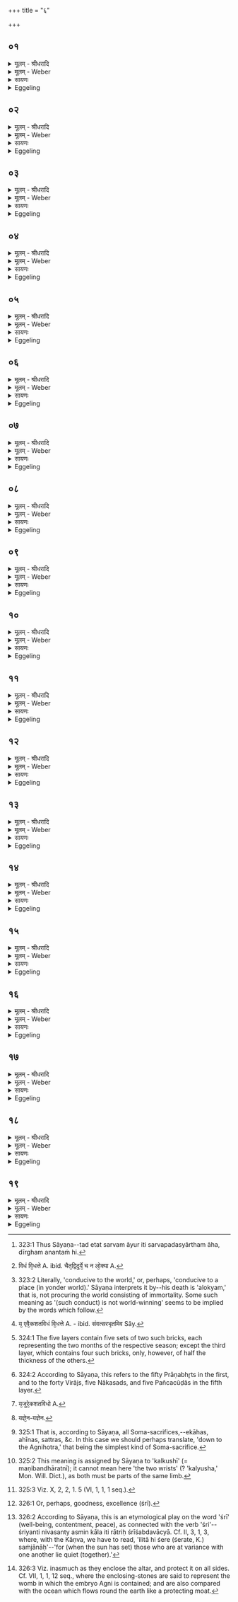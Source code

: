 +++
title = "६"

+++


## ०१
<details><summary>मूलम् - श्रीधरादि</summary>

संव्वत्सरो वै᳘ प्रजा᳘पतिरे᳘कशतविधः॥  
(स्त᳘) त᳘स्याहोरात्रा᳘ण्यर्धमासा मा᳘सा ऽऋत᳘वः षष्टिर्मा᳘सस्याहोरात्रा᳘णि मासि वै᳘ संव्वत्सर᳘स्याहोरात्रा᳘ण्याप्यन्ते च᳘तुर्व्विᳫँ᳭शतिरर्धमासास्त्र᳘योदश मा᳘सास्त्र᳘य ऽऋतवस्ताः᳘[[!!]] शतं᳘ व्विधाः᳘ संव्वत्सर᳘ ऽए᳘वैकशततमी᳘ व्विधा[[!!]]॥
</details>

<details><summary>मूलम् - Weber</summary>

संवत्सरो वै᳘ प्रजा᳘पतिरे᳘कशतविधः॥  
त᳘स्याहोरात्रा᳘ण्यर्धमासा मा᳘सा ऋत᳘वः षष्टिर्मा᳘सस्याहोरात्रा᳘णि मासि वै᳘ संवत्सर᳘स्याहोरात्रा᳘ण्याप्यन्ते च᳘तुर्विंशतिरर्धमासास्त्र᳘योदश मा᳘सास्त्र᳘य ऋत᳘वस्ताः᳘ शतं᳘ विधाः᳘ संवत्सर᳘ एॗवैकशततमी᳘ विधा᳟॥
</details>

<details><summary>सायणः</summary>

…
</details>

<details><summary>Eggeling</summary>

1. The one hundred and one-fold Prajāpati, doubtless, is the year, and thereto belong days and

nights, half-months, months, and seasons. The days and nights of a month are sixty, and in the month, doubtless, the days and nights of the year are obtained; and there are twenty-four half-months, thirteen months, and three seasons (of four months)--that makes a hundred parts, and the year itself is the one hundred and first part.
</details>

## ०२
<details><summary>मूलम् - श्रीधरादि</summary>

स᳘ ऽऋतु᳘भिरेव सप्त᳘विधः॥  
ष᳘डृत᳘वः संव्वत्सर᳘ ऽएव᳘ सप्तमी᳘ व्विधा त᳘स्यैत᳘स्य संवत्सर᳘स्यैतत्ते᳘जो य᳘ ऽएष ऽत᳘पति त᳘स्य रश्म᳘यः शतं᳘ व्विधा म᳘ण्डलमे᳘वैकशततमी᳘ व्विधा[[!!]]॥
</details>

<details><summary>मूलम् - Weber</summary>

स᳘ ऋतु᳘भिरेव᳘ सप्त᳘विधः॥  
ष᳘डृत᳘वः संवत्सर᳘ एव᳘ सप्तमी᳘ विधा त᳘स्यैत᳘स्य संवत्सर᳘स्यैतत्ते᳘जो य᳘ एष त᳘पति त᳘स्य रश्म᳘यः शतं᳘ विधा म᳘ण्डलमेॗवैकशततमी᳘ विधा᳟॥
</details>

<details><summary>सायणः</summary>

…
</details>

<details><summary>Eggeling</summary>

2. By the seasons it is sevenfold,--six seasons (of two months), and the year itself as the seventh part. And he who shines yonder is the light of that year: his rays are a hundredfold, and the (sun's) disk itself is the one hundred and first part.
</details>

## ०३
<details><summary>मूलम् - श्रीधरादि</summary>

स᳘ दिग्भि᳘रेव᳘ सप्त᳘विधः॥  
(धो) ये प्रा᳘च्यां दिशि᳘ रश्म᳘यः सै᳘का व्विधा ये द᳘क्षिणायाᳫँ᳭ सै᳘का ये᳘ प्रती᳘च्याᳫँ᳭ सै᳘का य ऽउ᳘दीच्याᳫँ᳭ सै᳘का य᳘ ऽऊर्ध्वा᳘याᳫँ᳭ सै᳘का ये᳘ ऽवाच्याᳫँ᳭ सै᳘का म᳘ण्डलमेव᳘ सप्तमी᳘ व्विधा[[!!]]॥
</details>

<details><summary>मूलम् - Weber</summary>

स᳘ दिग्भि᳘रेव᳘ सप्त᳘विधः॥  
ये प्रा᳘च्यां दिशि᳘ रश्म᳘यः सै᳘का विधा ये द᳘क्षिणायाᳫं सै᳘का ये᳘ प्रती᳘च्याᳫं सै᳘का य उ᳘दीच्याᳫं सै᳘का य᳘ ऊर्ध्वा᳘याᳫं सै᳘का ये᳘ऽवाच्याᳫं सै᳘का म᳘ण्डलमेव᳘ सप्तमी᳘ विधा᳟॥
</details>

<details><summary>सायणः</summary>

…
</details>

<details><summary>Eggeling</summary>

3. By the regions it is sevenfold,--the rays which are in the eastern region are one part, and those in the southern are one, and those in the western are one, and those in the northern are one, and those in the upper (region) are one, and those in the lower (region) are one, and the disk itself is the seventh part.
</details>

## ०४
<details><summary>मूलम् - श्रीधरादि</summary>

त᳘स्यैत᳘स्य पर᳘स्तात्कामप्रो᳘ लो᳘कः[[!!]]॥  
(को ऽमृ) अमृ᳘तं वै᳘ कामप्र᳘ममृ᳘तमे᳘वास्य त᳘त्पर᳘स्तात्तद्यत्त᳘दमृ᳘तमेतत्तद्य᳘देत᳘दर्चिर्दी᳘प्यते॥
</details>

<details><summary>मूलम् - Weber</summary>

त᳘स्यैत᳘स्य पुर᳘स्तात्कामप्रो᳘ लोकः᳟॥  
अमृ᳘तं वै कामप्र᳘ममृ᳘तमेॗवास्य त᳘त्पर᳘स्तात्तद्यत्त᳘दमृ᳘तमेतत्तद्य᳘देत᳘दर्चिर्दी᳘प्यते॥
</details>

<details><summary>सायणः</summary>

…
</details>

<details><summary>Eggeling</summary>

4. Beyond this (year) lies the wish-granting world; but the wish-granting one is the immortal (element): it is thus the immortal that lies beyond this (year, temporal existence); and that same immortal (element) is that very light which shines yonder.
</details>

## ०५
<details><summary>मूलम् - श्रीधरादि</summary>

त᳘देतद्व᳘सु चित्रᳫँ᳭ रा᳘धः॥  
(स्त᳘) त᳘देष᳘ सविता᳘ व्विभ᳘क्ताभ्यः᳘ प्रजा᳘भ्यो व्वि᳘भजत्यप्यो᳘षधिभ्यो᳘ ऽपि व्व᳘नस्प᳘तिभ्यो भू᳘य ऽइव ह त्वे᳘काभ्यः प्रय᳘च्छति क᳘नीय ऽइवै᳘काभ्यस्तद्या᳘भ्यो भू᳘यः प्रय᳘च्छति ता᳘ ज्योक्तमां᳘ जीवन्ति या᳘भ्यः क᳘नीयः क᳘नीयस्ताः ᳫँ᳭॥
</details>

<details><summary>मूलम् - Weber</summary>

त᳘देतद्व᳘सुचित्रं रा᳘धः॥  
त᳘देष᳘ सविता᳘ विभॗक्ताभ्यः᳘ प्रजा᳘भ्यो वि᳘भजत्यप्यो᳘षधिभ्यो᳘ऽपि व᳘नस्प᳘तिभ्यो भू᳘य-इव ह त्वे᳘काभ्यः प्रय᳘छति क᳘नीय इवै᳘काभ्यस्तद्या᳘भ्यो भू᳘यः प्रय᳘छति ता᳘ ज्योक्तमां᳘ जीवन्ति या᳘भ्यः क᳘नीयः क᳘नीयस्ताः᳟॥
</details>

<details><summary>सायणः</summary>

…
</details>

<details><summary>Eggeling</summary>

5. Now that same boon (the immortal light), bright with wealth, he, Savitr̥ (the sun), distributes among the distributed creatures, and among plants and trees, too; and to some, indeed, he gives more of it, and to some less; and they to whom he gives more of it live longest, and they to whom he gives less live less long.
</details>

## ०६
<details><summary>मूलम् - श्रीधरादि</summary>

(स्त᳘) त᳘देत᳘दृ᳘चा᳘ ऽभ्युक्तम्॥ 
(म्वि) व्विभक्ता᳘रᳫँ᳭ हवामहे व्व᳘सोश्चित्र᳘स्य रा᳘धसः॥ सविता᳘रं नृच᳘क्षसमि᳘ति त᳘देतत्स᳘र्व्वमा᳘युर्दीर्घ᳘मनन्तᳫँ᳭ हि तद्य᳘दिदमाहु᳘र्दीर्घं᳘[[!!]] त ऽआ᳘युरस्तु स᳘र्व्वमा᳘युरिही᳘त्येष᳘ ते लोक᳘ ऽएत᳘त्ते ऽस्त्वि᳘ति है᳘वैतत्[[!!]]॥
</details>

<details><summary>मूलम् - Weber</summary>

त᳘देत᳘दृॗचाॗभ्युक्तं विभक्ता᳘रᳫं हवामहे व᳘सोश्चित्र᳘स्य रा᳘धसः॥  
सविता᳘रं नृच᳘क्षसमि᳘ति त᳘देतत्स᳘र्वमा᳘युर्दीर्घ᳘मनन्तᳫं हि तद्य᳘दिदमा᳘हुर्दीर्घं᳘ त आ᳘युरस्तु स᳘र्वमा᳘युरिही᳘त्येष᳘ ते लोक᳘ एत᳘त्तेऽस्त्वि᳘ति हैॗवैत᳘त्॥
</details>

<details><summary>सायणः</summary>

…
</details>

<details><summary>Eggeling</summary>

6. It is regarding this that it is said in the R̥c (I, 22, 7; Vāj. S. XXX, 4), 'The distributer of wealth, the bright boon, we invoke, Savitr̥, the beholder of men.' And that is the full

 (measure of) life, for it is long, it is unending [^egg_621]; and when people here say, 'May thy life be long! mayest thou reach the full (extent of) life!' it is as much as to say, 'May that, world, may that (immortal light) be thine!'

[^egg_621]: 323:1 Thus Sāyaṇa--tad etat sarvam āyur iti sarvapadasyārtham āha, dīrgham anantaṁ hi.
</details>

## ०७
<details><summary>मूलम् - श्रीधरादि</summary>

(त्प᳘) प᳘श्यन्ती व्वा᳘ग्वदति॥  
त᳘देतदे᳘कशतविधेन वै᳘वा ऽऽप्त᳘व्यᳫँ᳭[[!!]] शतायु᳘तया वा य᳘ ऽएवै᳘कशतविधं व्वि᳘धत्ते यो᳘ वा शतं᳘ व्वर्षा᳘णि जी᳘वति स᳘ है᳘वैत᳘दमृ᳘तमाप्नोति त᳘स्माद्ये᳘ चैत᳘द्विदुर्ये᳘ च न[[!!]] लो᳘क्या शतायुते᳘त्येवाहुस्त᳘स्मादु[[!!]] ह न᳘ पुरा᳘ ऽऽयुषः स्वकामी प्रे᳘यादलोक्य᳘ᳫँ᳘ हैत᳘ ऽउ वाव᳘ लोका य᳘दहोरात्रा᳘ण्यर्धमासा मा᳘सा ऽऋत᳘वः संव्वत्सरः[[!!]]॥
</details>

<details><summary>मूलम् - Weber</summary>

प᳘श्यन्ती वा᳘ग्वदति॥  
त᳘देतदे᳘कशतविधेन वैॗवाप्तव्यं᳘ शतायु᳘तया वा य᳘ एवै᳘कशतविधं विधत्ते [^wbr_1] यो᳘ वा शत᳘म्- वर्षा᳘णि जी᳘वति स᳘ हैॗवैत᳘दमृ᳘तमाप्नोति त᳘स्माद्ये᳘ चैत᳘द्विदुर्ये᳘ च न᳘ लोॗक्या शतायुते᳘त्येॗवाहुस्त᳘स्मादु ह न᳘ पुरा᳘युषः स्वकामी प्रे᳘यादलोक्य᳘ᳫं᳘ हैत᳘ उ वाव᳘ लोका य᳘दहोरात्रा᳘ण्यर्धमासा मा᳘सा ऋत᳘वः संवत्सरः᳟॥  

[^wbr_1]: विधं वि᳘धत्ते A. ibid. चैत᳘द्विदुर्ये᳘ च न लो᳘क्या A.
</details>

<details><summary>सायणः</summary>

…
</details>

<details><summary>Eggeling</summary>

7. It is Vāc (Speech) that, seeing it, speaks (thus). That same (immortal light), indeed, is to be obtained either by the one hundred and one-fold (altar), or by a life of a hundred years: whosoever builds a one hundred and one-fold (altar), or whosoever lives a hundred years, he, indeed, obtains that immortality. Therefore, whether they know it, or whether they do not, people say, 'The life of a hundred years makes for heaven.' Hence one ought not to yield to his own desire and pass away before (he has attained) the full extent of life, for (such shortening of one's life) does not make for the heavenly world [^egg_622]; and these are indeed the worlds, to wit, the days and nights, the half-moons, moons, and seasons, and the year.

[^egg_622]: 323:2 Literally, 'conducive to the world,' or, perhaps, 'conducive to a place (in yonder world).' Sāyaṇa interprets it by--his death is 'alokyam,' that is, not procuring the world consisting of immortality. Some such meaning as '(such conduct) is not world-winning' seems to be implied by the words which follow.
</details>

## ०८
<details><summary>मूलम् - श्रीधरादि</summary>

(स्त᳘) त᳘द्ये ऽर्व्वाग्विᳫँ᳭शे᳘षु व्वर्षे᳘षु प्रय᳘न्ति॥  
(न्त्य) अहोरात्रे᳘षु ते लोके᳘षु सज्यन्ते᳘ ऽथ ये᳘ परोविᳫँ᳭शे᳘ष्वर्व्वाक्चत्वारिᳫँ᳭शे᳘ष्वर्धमासे᳘षु ते᳘ ऽथ ये᳘ परश्चत्वारिᳫँ᳭शे᳘ष्वर्वाक्षष्टे᳘षु मा᳘सेषु ते᳘ ऽथ ये᳘ परःषष्टे᳘ष्वर्व्वागशीते᳘ष्वृतु᳘षु ते᳘ ऽथ ये᳘ परो ऽशीते᳘ष्वर्व्वाक्छते᳘षु संव्वत्सरे ते᳘ ऽथ य᳘ ऽएव᳘ शतं᳘ व्वर्षाणि यो᳘ वा भू᳘याᳫँ᳭सि जी᳘वति स᳘ है᳘वैत᳘दमृ᳘तमाप्नोति॥
</details>

<details><summary>मूलम् - Weber</summary>

तॗद्येऽर्वाग्विंशे᳘षु वर्षे᳘षु प्रय᳘न्ति॥  
अहोरात्रे᳘षु ते लोके᳘षु सज्यन्ते᳘ऽथ ये᳘ परोविंशे᳘ष्वर्वाक्चत्वारिंशे᳘ष्वर्धमासे᳘षु ते᳘ऽथ ये᳘ परश्चत्वारिंशे᳘ष्वर्वाक्षष्टे᳘षु मा᳘सेषु ते᳘ऽथ ये᳘ परःषष्टे᳘ष्वर्वागशीते᳘ष्वृतु᳘षु ते᳘ऽथ ये᳘ परोऽशीते᳘ष्वर्वाक्शते᳘षु संवत्सरे ते᳘ऽथ य᳘ एव᳘ शतं᳘ वर्षाणि यो᳘ वा भू᳘यांसि जी᳘वति स᳘ हैॗवैत᳘दमृ᳘तमाप्नोति॥
</details>

<details><summary>सायणः</summary>

…
</details>

<details><summary>Eggeling</summary>

8. Those who pass away in the years below twenty are consigned to the days and nights as their worlds; and those who (pass away) in the years above twenty and below forty, to the half-moons; and those who (pass away) in the (years) above forty and below sixty, to the months; and those who (pass away) in the (years) above sixty and below

eighty, to the seasons; and those who (pass away) in the (years) above eighty and below a hundred (are consigned) to the year; and he alone who lives a hundred years or more attains to that immortal (life).
</details>

## ०९
<details><summary>मूलम् - श्रीधरादि</summary>

बहु᳘भिर्ह वै᳘ यज्ञैः[[!!]]॥  
(रे᳘) ए᳘कम᳘हरे᳘का रा᳘त्रिर्मिता स य᳘ ऽएवै᳘कशतविधं व्वि᳘धत्ते यो᳘ वा शतं᳘ व्वर्षा᳘णि जी᳘वति स᳘ है᳘वैनदद्धातमा᳘माप्नोत्येष वा ऽए᳘कशतविधं व्वि᳘धत्ते य᳘ ऽएनᳫँ᳭ संव्वत्सरं᳘[[!!]] बिभ᳘र्ति त᳘स्मादेनᳫँ᳭ संव्वत्सर᳘भृतमेव᳘[[!!]] चिन्वीते᳘त्यधिदेवतम्[[!!]]॥
</details>

<details><summary>मूलम् - Weber</summary>

बहु᳘भिर्ह वै᳘ यज्ञैः᳟॥  
ए᳘कम᳘हरे᳘का रा᳘त्रिर्मिता स य᳘ एवै᳘कशतविधं [^wbr_2] विधत्ते यो᳘ वा शतं᳘ वर्षा᳘णि जी᳘वति स᳘ हैॗवैनदद्धातमामा᳘प्नोत्येष वा ए᳘कशतविधं वि᳘धत्ते य᳘ एनᳫं सं᳘वत्सरं᳘ बिभ᳘र्ति त᳘स्मादेनᳫं संवत्सर᳘भृ᳘तमेव᳘ चिन्वीते᳘त्यधिदेवत᳘म्॥  

[^wbr_2]: य᳘ एवै᳘कशतविधं वि᳘धत्ते A. - ibid. संवत्सरभृतमिव Sây.
</details>

<details><summary>सायणः</summary>

…
</details>

<details><summary>Eggeling</summary>

9. Only by many sacrifices, indeed, is a single day, or a single night (of life) gained; and only he who builds the one hundred and one-fold (altar), or he who lives a hundred years, is certain of his attaining to that immortal (life). But he, indeed, builds a one hundred and one-fold (altar) who carries him (Ukhya Agni) for a year: hence one should only build (an altar for) such an (Agni) who has been carried for a year. Thus much as to the deity.
</details>

## १०
<details><summary>मूलम् - श्रीधरादि</summary>

(म᳘) अ᳘थाधियज्ञम्[[!!]]॥  
या᳘नमूने᳘कशतमु᳘द्बाहून्पु᳘रुषान्मि᳘मीते स᳘ व्विधै᳘कशतविधः स᳘ चिति᳘भिरेव᳘ सप्त᳘विधः ष᳘डृत᳘व्यवत्यश्चि᳘तयो ऽग्नि᳘रेव᳘[[!!]] सप्तमी᳘ व्विधा[[!!]]॥
</details>

<details><summary>मूलम् - Weber</summary>

अ᳘थाधियज्ञ᳘म्॥  
या᳘नमूने᳘कशतमु᳘द्बाहून्पु᳘रुषान्मि᳘मीते स᳘ विधै᳘कशतविधः स᳘ चिति᳘भिरेव᳘ सप्त᳘विधः ष᳘डृतव्य᳘वत्यश्चि᳘तयोऽग्नि᳘रेव᳘ सप्तमी᳘ विधा᳟॥
</details>

<details><summary>सायणः</summary>

…
</details>

<details><summary>Eggeling</summary>

10. Now as to the sacrifice. When he measures out those one hundred and one men (man's lengths) with upstretched arms, that is a one hundred and one-fold (altar) in form, and a sevenfold one in respect of its layers: the layers contain six seasonal [^egg_623] (bricks) and the fire (or altar) itself is the seventh form.

[^egg_623]: 324:1 The five layers contain five sets of two such bricks, each representing the two months of the respective season; except the third layer, which contains four such bricks, only, however, of half the thickness of the others.
</details>

## ११
<details><summary>मूलम् - श्रीधरादि</summary>

स᳘ ऽउ वा ऽइ᳘ष्टकैकशतविधः॥  
(घो) याः᳘ पञ्चाश᳘त्प्रथमा ऽइ᳘ष्टका या᳘श्चोत्तमास्ताः᳘ शतं᳘ व्विधा ऽअ᳘थ या᳘ ऽएत᳘दन्तरेणे᳘ष्टका ऽउपधीय᳘न्ते᳘ सै᳘वैकशततमी᳘ व्विधा[[!!]]॥
</details>

<details><summary>मूलम् - Weber</summary>

स᳘ उ वा इ᳘ष्टकैकशतविधः॥  
याः᳘ पञ्चाश᳘त्प्रथमा इ᳘ष्टका या᳘श्चोत्तमास्ताः᳘ शतं᳘ विधा अ᳘थ या᳘ एत᳘दन्तरेणे᳘ष्टका उपधीय᳘न्तेॗ सैॗवैकशततमी᳘ विधा᳟॥
</details>

<details><summary>सायणः</summary>

…
</details>

<details><summary>Eggeling</summary>

11. And, indeed, it is a hundred and one-fold in respect of bricks,--the first fifty bricks and the last fifty [^egg_624] which are (laid down) make a hundred forms (parts); and the bricks which are laid down between (those two sets) are the one hundred and first form.

[^egg_624]: 324:2 According to Sāyaṇa, this refers to the fifty Prāṇabhr̥ts in the first, and to the forty Virājs, five Nākasads, and five Pañcacūḍās in the fifth layer.
</details>

## १२
<details><summary>मूलम् - श्रीधरादि</summary>

स᳘ उ ऽएव य᳘जुस्तेजाः॥  
(०) य᳘जुरे᳘कशतविधो या᳘नि पञ्चाश᳘त्प्रथमा᳘नि य᳘जूᳫँ᳭षि या᳘नि चोत्तमा᳘नि ताः᳘ शतं᳘ व्विधा ऽअ᳘थ या᳘न्येत᳘दन्तरेण य᳘जूᳫँ᳭षि क्रिय᳘न्ते᳘ सै᳘वैकशततमी᳘ व्वि᳘धैव᳘मु सप्त᳘विध ऽए᳘कशतविधो भवति स यः᳘ शतायु᳘तायां का᳘मो य ऽए᳘कशतविधे सप्त᳘विधेन हैव त᳘मेवंवि᳘दाप्नोति॥
</details>

<details><summary>मूलम् - Weber</summary>

स᳘ उ एव य᳘जुस्तेजाः॥  
य᳘जुरेकशतविधो [^wbr_3] या᳘नि पञ्चाश᳘त्प्रथमा᳘नि य᳘जूंषि या᳘नि चोत्तमा᳘नि ताः᳘ शतं᳘ विधा अ᳘थ या᳘न्येत᳘दन्तरेण य᳘जूंषि क्रिय᳘न्तेॗ सैॗवैकशततमी᳘ विॗधैव᳘मु सप्त᳘विध ए᳘कशतविधो भवति स यः᳘ शतायु᳘तायां का᳘मो य ए᳘कशतविधे सप्त्!विधेन हैव त᳘मेवंवि᳘दाप्नोति॥  

[^wbr_3]: य᳘जुरे᳘कशतविधो A.
</details>

<details><summary>सायणः</summary>

…
</details>

<details><summary>Eggeling</summary>

12. And, having the Yajus for its light, it is a hundred and one-fold in respect of the Yajus (formulas),--the first fifty and the last fifty which are (used) make a hundred forms; and the Yajus which are used between them are the one hundred and first form. In this way also the sevenfold one becomes a hundred and one-fold, and whosoever knows this obtains even by the sevenfold one whatever wish there is both in a life of a hundred years and in the one hundred and one-fold (altar).
</details>

## १३
<details><summary>मूलम् - श्रीधरादि</summary>

(त्ये) एवं वाव स᳘र्व्वे यज्ञाः[[!!]]॥  
(ऽ) ए᳘कशतविधा᳘ आ ऽग्निहोत्रा᳘दृग्भिर्य᳘जुर्भिः पदै᳘रक्ष᳘रैः क᳘र्मभिः सा᳘मभिः स यः᳘ शतायु᳘तायां का᳘मो य ऽए᳘कशतविधे यः᳘ सप्त᳘विधे यज्ञे᳘नयज्ञेन[[!!]] हैव त᳘मेवंवि᳘दाप्नोती᳘त्यु ऽए᳘वाधियज्ञम्[[!!]]॥
</details>

<details><summary>मूलम् - Weber</summary>

एवं वाव स᳘र्वे यज्ञाः᳟॥  
ए᳘कशतविधाॗ आग्निहोत्रा᳘दृग्भिर्य᳘जुर्भिः पदै᳘रक्ष᳘रैः क᳘र्मभिः सा᳘मभिः स यः᳘ शतायु᳘तायां का᳘मो य ए᳘कशतविधे यः᳘ सप्त᳘विधे यज्ञे᳘न यज्ञे᳘न [^wbr_4] हैव त᳘मेवंवि᳘दाप्नोती᳘त्यु एॗवाधियज्ञ᳘म्॥  

[^wbr_4]: यज्ञे᳘न-यज्ञेन.
</details>

<details><summary>सायणः</summary>

…
</details>

<details><summary>Eggeling</summary>

13. In this way, indeed, all sacrifices [^egg_625] up to the Agnihotra are a hundred and one-fold by way of verses, formulas, words, syllables, rites, and hymn-tunes; and whosoever knows this obtains by every sacrifice whatever wish there is either in a life of a hundred years, or in the one hundred and one-fold (altar), or in the sevenfold one. Thus much as to the sacrifice.

[^egg_625]: 325:1 That is, according to Sāyaṇa, all Soma-sacrifices,--ekāhas, ahīnas, sattras, &c. In this case we should perhaps translate, 'down to the Agnihotra,' that being the simplest kind of Soma-sacrifice.
</details>

## १४
<details><summary>मूलम् - श्रीधरादि</summary>

(म᳘) अ᳘थाध्यात्मम्[[!!]]॥  
प᳘ञ्चेमाश्च᳘तुर्व्विधा ऽअङ्गु᳘लयो द्वे᳘ कल्कुषी दो᳘रᳫँ᳭सफलकं चा᳘क्षश्च तत्प᳘ञ्चविᳫँ᳭शतिरेव᳘मिमानी᳘तराण्य᳘ङ्गानि ताः᳘ शतं᳘ व्विधा᳘ ऽआ᳘त्मै᳘वैकशततमी᳘ व्वि᳘धोक्त᳘ᳫँ᳘ सप्तविध᳘तायै॥
</details>

<details><summary>मूलम् - Weber</summary>

अ᳘थाध्यात्म᳘म्॥  
प᳘ञ्चेमाश्चतुर्विधा अङ्गु᳘लयो द्वे᳘ कल्कुषी दो᳘रंसफलकं चा᳘क्षश्च तत्प᳘ञ्चविंशतिरेव᳘मिमानी᳘तराण्य᳘ङ्गानि ताः᳘ शतं᳘ विधा᳘ आॗत्मैॗवैकशततमी᳘ विॗधोक्त᳘ᳫं᳘ सप्तविध᳘तायै॥
</details>

<details><summary>सायणः</summary>

…
</details>

<details><summary>Eggeling</summary>

14. Now as to the body. There are these four sets of five fingers and toes, the two--wrist and elbow [^egg_626],--the arm, the shoulder-blade, and the collarbone,--that makes twenty-five; and in the same way (each of) these other limbs,--that makes a hundred parts, and the trunk itself is the one hundred and first part. As regards the sevenfold state this has been explained [^egg_627].

[^egg_626]: 325:2 This meaning is assigned by Sāyaṇa to 'kalkushī' (= maṇibandhāratnī); it cannot mean here 'the two wrists' (? 'kalyusha,' Mon. Will. Dict.), as both must be parts of the same limb.

[^egg_627]: 325:3 Viz. X, 2, 2, 1. 5 (VI, 1, 1, 1 seq.).
</details>

## १५
<details><summary>मूलम् - श्रीधरादि</summary>

स᳘ ऽउ ऽएव᳘ प्राण᳘तेजाः॥  
प्राणै᳘कशतविधो ऽन्वङ्गम᳘ङ्गे ऽङ्गे हि᳘ प्राणः स यः᳘ शतायु᳘तायां का᳘मो य ऽए᳘कशतविधे यः᳘ सप्त᳘विधे यः स᳘र्व्वेषु यज्ञे᳘षु विद्य᳘या हैव त᳘मेवंवि᳘दाप्नोति स᳘र्व्वैर्हि᳘ यज्ञै᳘रात्मा᳘नᳫँ᳭ स᳘म्पन्नं व्विदे[[!!]]॥
</details>

<details><summary>मूलम् - Weber</summary>

स᳘ उ एव᳘ प्राण᳘तेजाः॥  
प्राणै᳘कशतविधोऽन्वङ्गम᳘ङ्गेऽङ्गे हि᳘ प्राणः स यः᳘ शतायु᳘तायां का᳘मो य ए᳘कशतविधे यः᳘ सप्त᳘विधे यः स᳘र्वेषु यज्ञे᳘षु विद्या᳘या हैव त᳘मेवंवि᳘दाप्नोति स᳘र्वौर्हि᳘ यज्ञै᳘रात्मा᳘नᳫं स᳘म्पन्नं विदे᳟॥
</details>

<details><summary>सायणः</summary>

…
</details>

<details><summary>Eggeling</summary>

15. And, having the vital air for its light, it is a hundred and one-fold by the vital airs limb by limb, for there is vital air in each limb: whosoever knows this obtains, even by his knowledge, whatever wish there is in a life of a hundred years, or in the one hundred and one-fold (altar), or in the sevenfold one, or in all sacrifices; for he has obtained a body perfected by all the sacrifices.
</details>

## १६
<details><summary>मूलम् - श्रीधरादि</summary>

त्री᳘णि वा᳘ ऽइ᳘मानि प᳘ञ्चविधानि॥  
संव्वत्स᳘रो ऽग्निः पु᳘रुषस्ते᳘षां प᳘ञ्च व्विधा ऽअ᳘न्नं पा᳘नᳫँ᳭ श्रीर्ज्यो᳘तिरमृ᳘तं य᳘देव᳘ संव्वत्सरे᳘ ऽन्नं तद᳘न्नं या ऽआ᳘पस्तत्पा᳘नᳫँ᳭ रा᳘त्रिरेव श्रीः᳘ श्रिया᳘ᳫँ᳘ हैतद्रा᳘त्र्याᳫँ᳭ स᳘र्व्वाणि भूता᳘नि संव᳘सन्त्य᳘हर्ज्यो᳘तिरादि᳘त्यो ऽमृ᳘तमि᳘त्यधिदेवतम्[[!!]]॥
</details>

<details><summary>मूलम् - Weber</summary>

त्री᳘णि वा᳘ इ᳘मानि प᳘ञ्चविधानि॥  
संवत्सॗरोऽग्निः पु᳘रुषस्ते᳘षाम् प᳘ञ्च विधा अ᳘न्नम् पा᳘नं श्रीर्ज्यो᳘तिरमृ᳘तं य᳘देव᳘ संवत्सरे᳘ऽन्नं तद᳘न्नं या आ᳘पस्तत्पा᳘नं रा᳘त्रिरेव श्रीः᳘ श्रिया᳘ᳫं᳘ हैतद्रा᳘त्र्याᳫं स᳘र्वाणि भूता᳘नि संव᳘सन्त्य᳘हर्ज्यो᳘तिरादिॗत्योऽमृ᳘तमि᳘त्यधिदेवतं᳟॥
</details>

<details><summary>सायणः</summary>

…
</details>

<details><summary>Eggeling</summary>

16. Now, there are these three fivefold (objects), the year, the fire, and man: their five forms are food, drink, well-being [^egg_628], light, and immortality. Whatever food there is in the year, that is its food; whatever water, that is its drink; its well-being is the night, for in the night, as in well-being (contentment or goodness), all beings dwell together [^egg_629]; its light is the day, and its immortal element the sun. Thus much as to the deity.

[^egg_628]: 326:1 Or, perhaps, goodness, excellence (śrī).

[^egg_629]: 326:2 According to Sāyaṇa, this is an etymological play on the word 'śrī' (well-being, contentment, peace), as connected with the verb 'śri'--śriyanti nivasanty asmin kāla iti rātriḥ śrīśabdavācyā. Cf. II, 3, 1, 3, where, with the Kāṇva, we have to read, 'ilitā hi śere (śerate, K.) saṁjānāḥ'--'for (when the sun has set) those who are at variance with one another lie quiet (together).'
</details>

## १७
<details><summary>मूलम् - श्रीधरादि</summary>

(म᳘) अ᳘थाधियज्ञम्[[!!]]॥  
य᳘दे᳘वाग्नाव᳘न्नमुपधीय᳘ते तद᳘न्नं या ऽआ᳘पस्तत्पा᳘नं परिश्रि᳘त ऽएव श्रीस्तद्धि रा᳘त्रीणाᳫँ᳭ रूपं य᳘जुष्मत्यो ज्यो᳘तिस्तद्ध्य᳘ह्नाᳫँ᳭ रूप᳘मग्नि᳘रमृ᳘तं त᳘द्ध्यादित्य᳘स्य रूपमि᳘त्यु ऽए᳘वाधियज्ञम्[[!!]]॥
</details>

<details><summary>मूलम् - Weber</summary>

अ᳘थाधियज्ञ᳘म्॥  
य᳘देॗवाग्नाव᳘न्नमुपधीय᳘ते तद᳘न्नं या आ᳘पस्तत्पा᳘नम् परिश्रि᳘त एव श्रीस्तद्धि रा᳘त्रीणां रूपं य᳘जुष्मत्यो ज्यो᳘तिस्तद्ध्य᳘ह्नां रूप᳘मग्नि᳘रं!तं तॗद्ध्यादित्य᳘स्य रूपमि᳘त्यु एॗवाधियज्ञ᳘म्॥
</details>

<details><summary>सायणः</summary>

…
</details>

<details><summary>Eggeling</summary>

17. Now as to the sacrifice. Whatever food is placed on the fire, that is its food, and whatever water, that is its water; its well-being is the enclosing-stones, for they are of the nature of nights [^egg_630]; its light the (bricks) with special formulas, for they are of the nature of days; and its immortal

[^egg_630]: 326:3 Viz. inasmuch as they enclose the altar, and protect it on all sides. Cf. VII, 1, 1, 12 seq., where the enclosing-stones are said to represent the womb in which the embryo Agni is contained; and are also compared with the ocean which flows round the earth like a protecting moat.

element the fire, for that is of the nature of the sun. Thus much as to the sacrifice.
</details>

## १८
<details><summary>मूलम् - श्रीधरादि</summary>

(म᳘) अ᳘थाध्यात्मम्[[!!]]॥  
य᳘देव पु᳘रुषे᳘ ऽन्नं तद᳘न्नं या ऽआ᳘पस्तत्पा᳘नम᳘स्थीन्येव श्रीस्तद्धि᳘ परिश्रि᳘ताᳫँ᳭ रूपं᳘ मज्जा᳘नो ज्यो᳘तिस्तद्धि य᳘जुष्मतीनाᳫँ᳭ रूपं᳘ प्रा᳘णो ऽमृ᳘तं त᳘द्ध्यग्ने᳘[[!!]] रूपं᳘ प्रा᳘णो ऽग्निः᳘ प्रा᳘णो ऽमृ᳘तमि᳘त्यु वा᳘ ऽआहुः॥
</details>

<details><summary>मूलम् - Weber</summary>

अ᳘थाध्यात्म᳘म्॥  
य᳘देव पु᳘रुषे᳘ऽन्नं तद᳘न्नं या आ᳘पस्तत्पा᳘नम᳘स्थीन्येव श्रीस्तद्धि᳘ परिश्रि᳘तां रूप᳘म् मज्जा᳘नो ज्यो᳘तिस्तद्धि य᳘जुष्मतीनां रूप᳘म् प्राॗणोऽमृ᳘तं तद्ध्य᳘ग्ने᳘ रूप᳘म् प्राॗणोऽग्निः᳘ प्राॗणोऽमृ᳘तमि᳘त्यु वा᳘ आहुः॥
</details>

<details><summary>सायणः</summary>

…
</details>

<details><summary>Eggeling</summary>

18. Now as to the body. Whatever food there is in man, that is his food; whatever water, that is his water; his well-being (safety, strength) is the bones, for they are of the nature of enclosing-stones; his light the marrow, for that is of the nature of the yajushmatī (bricks); his immortal element the breath, for that is of the nature of fire;--and, indeed, people say, 'The breath is fire, the breath is the immortal.'
</details>

## १९
<details><summary>मूलम् - श्रीधरादि</summary>

(र᳘) अ᳘न्नाद्वा᳘ ऽअशनाया नि᳘वर्तते॥  
पा᳘नात्पिपासा᳘ श्रियै᳘ पाप्मा ज्यो᳘तिषस्त᳘मो ऽमृ᳘तान्मृत्युर्नि᳘ ह वा᳘ ऽअस्मादेता᳘नि स᳘र्व्वाणि वर्तन्ते᳘ ऽप पुनर्मृत्युं᳘ जयति स᳘र्व्वमा᳘युरेति य᳘ ऽएवं व्वे᳘द तदेत᳘दमृ᳘तमि᳘त्ये᳘वामु᳘त्रोपा᳘सीता᳘युरि᳘तीह᳘ प्राण ऽइ᳘ति है᳘क ऽउ᳘पासते᳘ प्रा᳘णो ऽग्निः᳘ प्रा᳘णो ऽमृतमि᳘ति व्व᳘दन्तो न त᳘था व्विद्याद᳘ध्रुवं वै तद्य᳘त्प्राणस्तं᳘ ते व्वि᳘ष्याम्या᳘युषो न म᳘ध्यादि᳘ति ह्य᳘पि य᳘जुषा᳘ ऽभ्युक्तं त᳘स्मादेनदमृ᳘तमि᳘त्ये᳘वामु᳘त्रोपा᳘सीता᳘युरि᳘तीह त᳘थो ह स स᳘र्व्वमा᳘युरेति॥
</details>
<details><summary>मूलम् - Weber</summary>

अ᳘न्नाद्वा᳘ अशनाया नि᳘वर्तते॥  
पा᳘नात्पिपासा᳘ श्रियै᳘ पाप्मा ज्यो᳘तिषस्त᳘मोऽमृ᳘तान्मृत्युर्नि᳘ ह वा᳘ अस्मादेता᳘नि स᳘र्वाणि वर्तन्ते᳘ऽप पुनर्मृत्युं᳘ जयति स᳘र्वमा᳘युरेति य᳘ एवं वे᳘द तदेतदमृ᳘तमि᳘त्येॗवामु᳘त्रोपा᳘सीता᳘युरि᳘तीह᳘ प्राण इ᳘ति है᳘क उ᳘पासते प्राॗणोऽग्निः᳘ प्राॗणोऽमृतमि᳘ति व᳘दन्तो न त᳘था विद्याद᳘ध्रुवं वै तद्य᳘त्प्राणस्तं᳘ ते वि᳘ष्याम्या᳘युषो न म᳘ध्यादि᳘ति ह्य᳘पि य᳘जुषाॗभ्युक्तं त᳘स्मादेनदमृ᳘तमि᳘त्येॗवामु᳘त्रोपा᳘सीता᳘युरि᳘तीह त᳘थो ह स᳘र्वमा᳘युरेति॥
</details>

<details><summary>सायणः</summary>

…
</details>
<details><summary>Eggeling</summary>

19. Now, hunger ceases through food, thirst through drink, evil through well-being (goodness), darkness through light, and death through immortality; and, in truth, whosoever knows this from him all these pass away, and he conquers recurring death, and attains the whole (perfect) life. And let him hold this to be immortality in yonder world and life here below. Some, indeed, hold it to be breath, saying, 'The breath is fire, the breath is the immortal;' but let him not believe this, for something uncertain is breath. And regarding this it has also been said in the Yajus (Vāj. S. XII, 65), 'That (bond) of thine I unloose, as from the middle of Āyus (life):' let him therefore hold it to be immortality in yonder world, and life here below, and thus, indeed, he attains the whole life.
</details>

